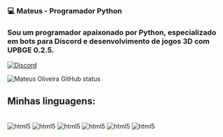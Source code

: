 ### 💻 Mateus - Programador Python

### Sou um programador apaixonado por Python, especializado em bots para Discord e desenvolvimento de jogos 3D com UPBGE 0.2.5.

[![Discord](https://img.shields.io/badge/Discord-7289DA?style=for-the-badge&logo=discord&logoColor=white)](https://Discordapp.com/users/1199338020088840272)

![Mateus Oliveira GitHub status](https://github-readme-stats.vercel.app/api?username=Trov4o9&show_icons=true&theme=tokyonight)

## Minhas linguagens:

<div style="display: inline-block"><br/>
  <img align="center" alt="html5" src="https://img.shields.io/badge/Python-3776AB?style=for-the-badge&logo=python&logoColor=white" />
  <img align="center" alt="html5" src="https://img.shields.io/badge/JavaScript-F7DF1E?style=for-the-badge&logo=javascript&logoColor=black" />
  <img align="center" alt="html5" src="https://img.shields.io/badge/Java-ED8B00?style=for-the-badge&logo=openjdk&logoColor=white" />
  <img align="center" alt="html5" src="https://img.shields.io/badge/Node.js-43853D?style=for-the-badge&logo=node.js&logoColor=white" />
  <img align="center" alt="html5" src="https://img.shields.io/badge/C-00599C?style=for-the-badge&logo=c&logoColor=white" />
  <img align="center" alt="html5" src="https://img.shields.io/badge/C%2B%2B-00599C?style=for-the-badge&logo=c%2B%2B&logoColor=white" />
</div>
